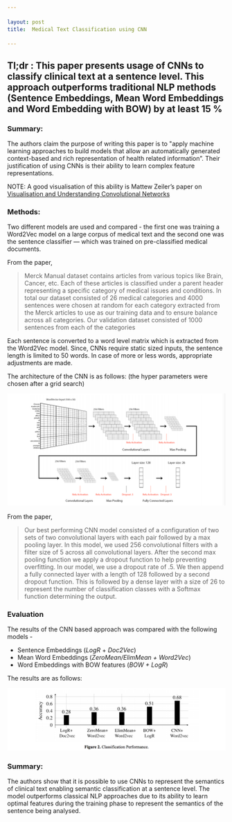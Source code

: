```yaml
---

layout: post
title:  Medical Text Classification using CNN

---
```


## Tl;dr : This paper presents usage of CNNs to classify clinical text at a sentence level. This approach outperforms traditional NLP methods (Sentence Embeddings, Mean Word Embeddings and Word Embedding with BOW) by at least 15 %

### Summary:

The authors claim the purpose of writing this paper is to "apply machine learning approaches to build models that allow an automatically generated context-based and rich representation of health related information”. Their justification of using CNNs is their ability to learn complex feature representations. 

NOTE:  A good visualisation of this ability is Mattew Zeiler’s paper on [Visualisation and Understanding Convolutional Networks](https://arxiv.org/pdf/1311.2901.pdf)

### Methods: 

Two different models are used and compared - the first one was training a Word2Vec model on a large corpus of medical text and the second one was the sentence classifier — which was trained on pre-classified medical documents.

From the paper,

>Merck Manual dataset contains articles from various topics like Brain, Cancer, etc. Each of these articles is classified under a parent header representing a specific category of medical issues and conditions. In total our dataset consisted of 26 medical categories and 4000 sentences were chosen at random for each category extracted from the Merck articles to use as our training data and to ensure balance across all categories. Our validation dataset consisted of 1000 sentences from each of the categories

Each sentence is converted to a word level matrix which is extracted from the Word2Vec model. Since, CNNs require static sized inputs, the sentence length is limited to 50 words. In case of more or less words, appropriate adjustments are made.

The architecture of the CNN is as follows: (the hyper parameters were chosen after a grid search)

![alt](https://github.com/goxul/goxul.github.io/blob/master/images/Screen%20Shot%202017-08-17%20at%203.42.09%20PM.png)

From the paper,

>Our best performing CNN model consisted of a configuration of two sets
of two convolutional layers with each pair followed by a max pooling layer. In this
model, we used 256 convolutional filters with a filter size of 5 across all convolutional
layers. After the second max pooling function we apply a dropout function to help
preventing overfitting. In our model, we use a dropout rate of .5. We then append a
fully connected layer with a length of 128 followed by a second dropout function. This
is followed by a dense layer with a size of 26 to represent the number of classification
classes with a Softmax function determining the output.


### Evaluation

The results of the CNN based approach was compared with the following models -

* Sentence Embeddings (_LogR_ + _Doc2Vec_)
* Mean Word Embeddings (_ZeroMean/ElimMean + Word2Vec_)
* Word Embeddings with BOW features (_BOW + LogR_)

The results are as follows:

![alt](https://github.com/goxul/goxul.github.io/blob/master/images/Screen%20Shot%202017-08-17%20at%203.43.45%20PM.png)

### Summary:

The authors show that it is possible to use CNNs to represent the semantics of clinical text enabling semantic classification at a sentence level. The model outperforms classical NLP approaches due to its ability to learn optimal features during the training phase to represent the semantics of the sentence being analysed.








